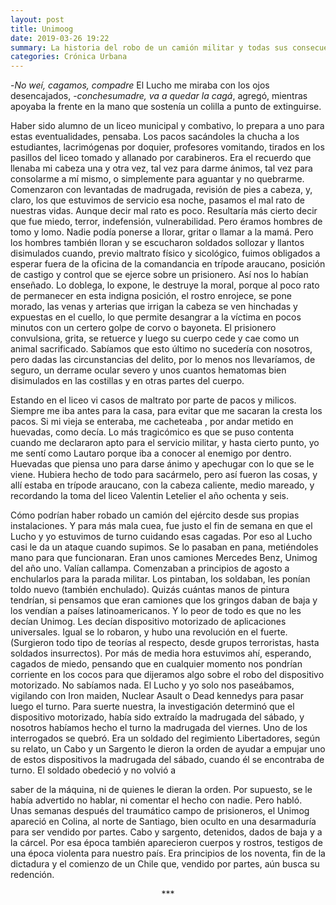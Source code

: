```yaml
---
layout: post
title: Unimoog
date: 2019-03-26 19:22
summary: La historia del robo de un camión militar y todas sus consecuencias.
categories: Crónica Urbana
---
```


-*No weí, cagamos, compadre*
El Lucho me miraba con los ojos desencajados,
-*conchesumadre, va a quedar la cagá*, agregó, mientras apoyaba la frente en la mano que
sostenía un colilla a punto de extinguirse.

Haber sido alumno de un liceo municipal y combativo, lo prepara a uno para estas
eventualidades, pensaba. Los pacos sacándoles la chucha a los estudiantes, lacrimógenas por
doquier, profesores vomitando, tirados en los pasillos del liceo tomado y allanado por
carabineros. Era el recuerdo que llenaba mi cabeza una y otra vez, tal vez para darme ánimos,
tal vez para consolarme a mí mismo, o simplemente para aguantar y no quebrarme.
Comenzaron con levantadas de madrugada, revisión de pies a cabeza, y, claro, los que
estuvimos de servicio esa noche, pasamos el mal rato de nuestras vidas. Aunque decir mal
rato es poco. Resultaría más cierto decir que fue miedo, terror, indefensión, vulnerabilidad.
Pero éramos hombres de tomo y lomo. Nadie podía ponerse a llorar, gritar o llamar a la mamá.
Pero los hombres también lloran y se escucharon soldados sollozar y llantos disimulados
cuando, previo maltrato físico y sicológico, fuimos obligados a esperar fuera de la oficina de
la comandancia en trípode araucano, posición de castigo y control que se ejerce sobre un
prisionero. Así nos lo habían enseñado. Lo doblega, lo expone, le destruye la moral, porque
al poco rato de permanecer en esta indigna posición, el rostro enrojece, se pone morado, las
venas y arterias que irrigan la cabeza se ven hinchadas y expuestas en el cuello, lo que
permite desangrar a la víctima en pocos minutos con un certero golpe de corvo o bayoneta.
El prisionero convulsiona, grita, se retuerce y luego su cuerpo cede y cae como un animal
sacrificado. Sabíamos que esto último no sucedería con nosotros, pero dadas las
circunstancias del delito, por lo menos nos llevaríamos, de seguro, un derrame ocular severo
y unos cuantos hematomas bien disimulados en las costillas y en otras partes del cuerpo.

Estando en el liceo vi casos de maltrato por parte de pacos y milicos. Siempre me iba antes
para la casa, para evitar que me sacaran la cresta los pacos. Si mi vieja se enteraba, me
cacheteaba , por andar metido en huevadas, como decía.
Lo más tragicómico es que se puso contenta cuando me declararon apto para el servicio
militar, y hasta cierto punto, yo me sentí como Lautaro porque iba a conocer al enemigo por
dentro. Huevadas que piensa uno para darse ánimo y apechugar con lo que se le viene.
Hubiera hecho de todo para sacármelo, pero así fueron las cosas, y allí estaba en trípode
araucano, con la cabeza caliente, medio mareado, y recordando la toma del liceo Valentin
Letelier el año ochenta y seis.

Cómo podrían haber robado un camión del ejército desde sus propias instalaciones. Y para
más mala cuea, fue justo el fin de semana en que el Lucho y yo estuvimos de turno cuidando
esas cagadas. Por eso al Lucho casi le da un ataque cuando supimos.
Se lo pasaban en pana, metiéndoles mano para que funcionaran. Eran unos camiones
Mercedes Benz, Unimog del año uno. Valían callampa. Comenzaban a principios de agosto
a enchularlos para la parada militar. Los pintaban, los soldaban, les ponían toldo nuevo
(también enchulado). Quizás cuántas manos de pintura tendrían, si pensamos que eran
camiones que los gringos daban de baja y los vendían a países latinoamericanos. Y lo peor
de todo es que no les decían Unimog. Les decían dispositivo motorizado de aplicaciones
universales. Igual se lo robaron, y hubo una revolución en el fuerte. (Surgieron todo tipo de
teorías al respecto, desde grupos terroristas, hasta soldados insurrectos).
Por más de media hora estuvimos ahí, esperando, cagados de miedo, pensando que en
cualquier momento nos pondrían corriente en los cocos para que dijeramos algo sobre el robo
del dispositivo motorizado. No sabíamos nada. El Lucho y yo solo nos paseábamos, vigilando
con Iron maiden, Nuclear Asault o Dead kennedys para pasar luego el turno. Para suerte
nuestra, la investigación determinó que el dispositivo motorizado, había sido extraído la
madrugada del sábado, y nosotros habíamos hecho el turno la madrugada del viernes. Uno
de los interrogados se quebró. Era un soldado del regimiento Libertadores, según su relato,
un Cabo y un Sargento le dieron la orden de ayudar a empujar uno de estos dispositivos la
madrugada del sábado, cuando él se encontraba de turno. El soldado obedeció y no volvió a

saber de la máquina, ni de quienes le dieran la orden. Por supuesto, se le había advertido no
hablar, ni comentar el hecho con nadie. Pero habló.
Unas semanas después del traumático campo de prisioneros, el Unimog apareció en Colina,
al norte de Santiago, bien oculto en una desarmaduría para ser vendido por partes. Cabo y
sargento, detenidos, dados de baja y a la cárcel. Por esa época también aparecieron cuerpos
y rostros, testigos de una época violenta para nuestro país. Era principios de los noventa, fin
de la dictadura y el comienzo de un Chile que, vendido por partes, aún busca su redención.

<center> *** </center>
